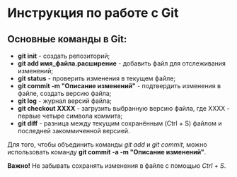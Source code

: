 # Инструкция по работе с Git

 ## Основные команды в Git:

 * **git init** - создать репозиторий;
 * **git add имя_файла.расширение** - добавить файл для отслеживания изменений;
 * **git status** - проверить изменения в текущем файле;
 * **git commit -m "Описание изменений"** - подтвердить изменения в файле, создать версию файла;
 * **git log** - журнал версий файла;
 * **git checkout XXXX** - загрузить выбранную версию файла, где ХХХХ - первые четыре символа коммита;
 * **git diff** - разница между текущим сохранённым (Ctrl + S) файлом и последней закоммиченной версией.

Для того, чтобы объединить команды *git add* и *git commit*, можно использовать команду **git commit -a -m "Описание изменений"**.

**Важно!** Не забывать сохранять изменения в файле с помощью *Ctrl + S*.